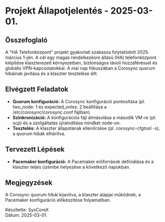 # Projekt Állapotjelentés - 2025-03-01.

## Összefoglaló
A "HA Telefonközpont" projekt gyakorlati szakasza folytatódott 2025. március 1-jén. A cél egy magas rendelkezésre állású (HA) telefonközpont kiépítése klaszterezett környezetben, biztonságos távoli hozzáféréssel és globális VPN-kapcsolatokkal. A mai nap fókuszában a Corosync quorum hibáinak javítása és a klaszter tesztelése állt.

## Elvégzett Feladatok
- **Quorum konfiguráció:** A Corosync konfiguráció pontosítása (pl. two_node: 1 és expected_votes: 2 beállítása a /etc/corosync/corosync.conf fájlban).
- **Szinkronizáció:** A konfigurációs fájl átmásolása a második VM-re (pl. scp) és a szolgáltatás újraindítása mindkét node-on.
- **Tesztelés:** A klaszter állapotának ellenőrzése (pl. corosync-cfgtool -s), a quorum hibák elhárítva.

## Tervezett Lépések
- **Pacemaker konfiguráció:** A Pacemaker erőforrások definiálása és a klaszter teljes üzembe helyezése a következő napokban.

## Megjegyzések
A Corosync quorum hibái kijavítva, a klaszter alapjai működnek, a Pacemaker konfiguráció előkészítése folyamatban.

Készítette: SysCoreX  
Dátum: 2025-03-01.
